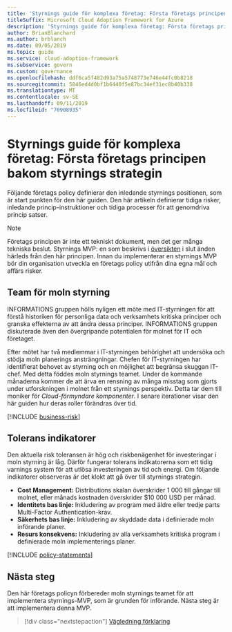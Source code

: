 ```yaml
---
title: 'Styrnings guide för komplexa företag: Första företags principen bakom styrnings strategin'
titleSuffix: Microsoft Cloud Adoption Framework for Azure
description: 'Styrnings guide för komplexa företag: Första företags principen bakom styrnings strategin'
author: BrianBlanchard
ms.author: brblanch
ms.date: 09/05/2019
ms.topic: guide
ms.service: cloud-adoption-framework
ms.subservice: govern
ms.custom: governance
ms.openlocfilehash: ddf6ca5f482d93a75a5748773e746e44fc0b8218
ms.sourcegitcommit: 5846ed4d0bf1b6440f5e87bc34ef31ec8b40b338
ms.translationtype: MT
ms.contentlocale: sv-SE
ms.lasthandoff: 09/11/2019
ms.locfileid: "70908935"
---
```

# <a name="governance-guide-for-complex-enterprises-initial-corporate-policy-behind-the-governance-strategy"></a>Styrnings guide för komplexa företag: Första företags principen bakom styrnings strategin

Följande företags policy definierar den inledande styrnings positionen, som är start punkten för den här guiden. Den här artikeln definierar tidiga risker, inledande princip-instruktioner och tidiga processer för att genomdriva princip satser.

> [!NOTE]
>Företags principen är inte ett tekniskt dokument, men det ger många tekniska beslut. Styrnings MVP: en som beskrivs i [översikten](./index.md) i slut änden härleds från den här principen. Innan du implementerar en styrnings MVP bör din organisation utveckla en företags policy utifrån dina egna mål och affärs risker.

## <a name="cloud-governance-team"></a>Team för moln styrning

INFORMATIONS gruppen hölls nyligen ett möte med IT-styrningen för att förstå historiken för personliga data och verksamhets kritiska principer och granska effekterna av att ändra dessa principer. INFORMATIONS gruppen diskuterade även den övergripande potentialen för molnet för IT och företaget.

Efter mötet har två medlemmar i IT-styrningen behörighet att undersöka och stödja moln planerings ansträngningar. Chefen för IT-styrningen har identifierat behovet av styrning och en möjlighet att begränsa skuggan IT-chef. Med detta föddes moln styrnings teamet. Under de kommande månaderna kommer de att ärva en rensning av många misstag som gjorts under utforskningen i molnet från ett styrnings perspektiv. Detta tar dem till moniker för _Cloud-förmyndare komponenter_. I senare iterationer visar den här guiden hur deras roller förändras över tid.

[!INCLUDE [business-risk](../../../../includes/business-risks.md)]

## <a name="tolerance-indicators"></a>Tolerans indikatorer

Den aktuella risk toleransen är hög och riskbenägenhet för investeringar i moln styrning är låg. Därför fungerar tolerans indikatorerna som ett tidig varnings system för att utlösa investeringen av tid och energi. Om följande indikatorer observeras är det klokt att gå över till styrnings strategin.

- **Cost Management:** Distributions skalan överskrider 1 000 till gångar till molnet, eller månads kostnaden överskrider $10 000 USD per månad.
- **Identitets bas linje:** Inkludering av program med äldre eller tredje parts Multi-Factor Authentication-krav.
- **Säkerhets bas linje:** Inkludering av skyddade data i definierade moln införande planer.
- **Resurs konsekvens:** Inkludering av alla verksamhets kritiska program i definierade moln implementerings planer.

[!INCLUDE [policy-statements](../../../../includes/policy-statements.md)]

## <a name="next-steps"></a>Nästa steg

Den här företags policyn förbereder moln styrnings teamet för att implementera styrnings-MVP, som är grunden för införande. Nästa steg är att implementera denna MVP.

> [!div class="nextstepaction"]
> [Vägledning förklaring](./best-practice-explained.md)
